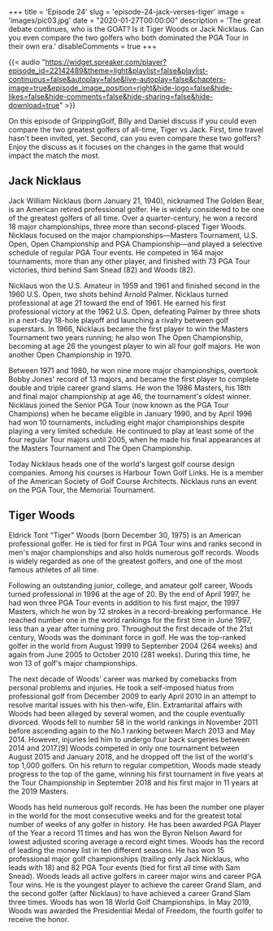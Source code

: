 +++
title = 'Episode 24'
slug = 'episode-24-jack-verses-tiger'
image = 'images/pic03.jpg'
date = "2020-01-27T00:00:00"
description = 'The great debate continues, who is the GOAT? Is it Tiger Woods or Jack Nicklaus. Can you even compare the two golfers who both dominated the PGA Tour in their own era.'
disableComments = true
+++

{{< audio "https://widget.spreaker.com/player?episode_id=22142489&theme=light&playlist=false&playlist-continuous=false&autoplay=false&live-autoplay=false&chapters-image=true&episode_image_position=right&hide-logo=false&hide-likes=false&hide-comments=false&hide-sharing=false&hide-download=true" >}}

On this episode of GrippingGolf, Billy and Daniel discuss if you could even compare the two greatest golfers of all-time, Tiger vs Jack. First, time travel hasn't been invited, yet. Second, can you even compare these two golfers? Enjoy the discuss as it focuses on the changes in the game that would impact the match the most.

## Jack Nicklaus

Jack William Nicklaus (born January 21, 1940), nicknamed The Golden Bear, is an American retired professional golfer. He is widely considered to be one of the greatest golfers of all time. Over a quarter-century, he won a record 18 major championships, three more than second-placed Tiger Woods. Nicklaus focused on the major championships—Masters Tournament, U.S. Open, Open Championship and PGA Championship—and played a selective schedule of regular PGA Tour events. He competed in 164 major tournaments, more than any other player, and finished with 73 PGA Tour victories, third behind Sam Snead (82) and Woods (82).

Nicklaus won the U.S. Amateur in 1959 and 1961 and finished second in the 1960 U.S. Open, two shots behind Arnold Palmer. Nicklaus turned professional at age 21 toward the end of 1961. He earned his first professional victory at the 1962 U.S. Open, defeating Palmer by three shots in a next-day 18-hole playoff and launching a rivalry between golf superstars. In 1966, Nicklaus became the first player to win the Masters Tournament two years running; he also won The Open Championship, becoming at age 26 the youngest player to win all four golf majors. He won another Open Championship in 1970.

Between 1971 and 1980, he won nine more major championships, overtook Bobby Jones' record of 13 majors, and became the first player to complete double and triple career grand slams. He won the 1986 Masters, his 18th and final major championship at age 46, the tournament's oldest winner. Nicklaus joined the Senior PGA Tour (now known as the PGA Tour Champions) when he became eligible in January 1990, and by April 1996 had won 10 tournaments, including eight major championships despite playing a very limited schedule. He continued to play at least some of the four regular Tour majors until 2005, when he made his final appearances at the Masters Tournament and The Open Championship.

Today Nicklaus heads one of the world's largest golf course design companies. Among his courses is Harbour Town Golf Links. He is a member of the American Society of Golf Course Architects. Nicklaus runs an event on the PGA Tour, the Memorial Tournament.


## Tiger Woods

Eldrick Tont "Tiger" Woods (born December 30, 1975) is an American professional golfer. He is tied for first in PGA Tour wins and ranks second in men's major championships and also holds numerous golf records. Woods is widely regarded as one of the greatest golfers, and one of the most famous athletes of all time.

Following an outstanding junior, college, and amateur golf career, Woods turned professional in 1996 at the age of 20. By the end of April 1997, he had won three PGA Tour events in addition to his first major, the 1997 Masters, which he won by 12 strokes in a record-breaking performance. He reached number one in the world rankings for the first time in June 1997, less than a year after turning pro. Throughout the first decade of the 21st century, Woods was the dominant force in golf. He was the top-ranked golfer in the world from August 1999 to September 2004 (264 weeks) and again from June 2005 to October 2010 (281 weeks). During this time, he won 13 of golf's major championships.

The next decade of Woods' career was marked by comebacks from personal problems and injuries. He took a self-imposed hiatus from professional golf from December 2009 to early April 2010 in an attempt to resolve marital issues with his then-wife, Elin. Extramarital affairs with Woods had been alleged by several women, and the couple eventually divorced. Woods fell to number 58 in the world rankings in November 2011 before ascending again to the No.1 ranking between March 2013 and May 2014. However, injuries led him to undergo four back surgeries between 2014 and 2017.[9] Woods competed in only one tournament between August 2015 and January 2018, and he dropped off the list of the world's top 1,000 golfers. On his return to regular competition, Woods made steady progress to the top of the game, winning his first tournament in five years at the Tour Championship in September 2018 and his first major in 11 years at the 2019 Masters.

Woods has held numerous golf records. He has been the number one player in the world for the most consecutive weeks and for the greatest total number of weeks of any golfer in history. He has been awarded PGA Player of the Year a record 11 times and has won the Byron Nelson Award for lowest adjusted scoring average a record eight times. Woods has the record of leading the money list in ten different seasons. He has won 15 professional major golf championships (trailing only Jack Nicklaus, who leads with 18) and 82 PGA Tour events (tied for first all time with Sam Snead). Woods leads all active golfers in career major wins and career PGA Tour wins. He is the youngest player to achieve the career Grand Slam, and the second golfer (after Nicklaus) to have achieved a career Grand Slam three times. Woods has won 18 World Golf Championships. In May 2019, Woods was awarded the Presidential Medal of Freedom, the fourth golfer to receive the honor.
